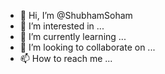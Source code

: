 - 👋 Hi, I’m @ShubhamSoham
- 👀 I’m interested in ...
- 🌱 I’m currently learning ...
- 💞️ I’m looking to collaborate on ...
- 📫 How to reach me ...

<!---
ShubhamSoham/ShubhamSoham is a ✨ special ✨ repository because its `README.md` (this file) appears on your GitHub profile.
You can click the Preview link to take a look at your changes.
--->
